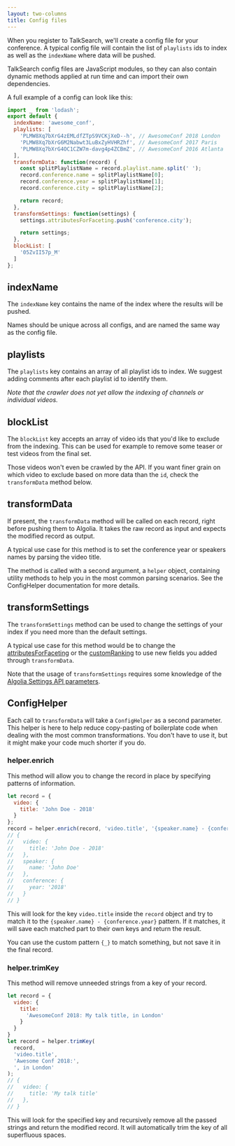 ```yaml
---
layout: two-columns
title: Config files
---
```


When you register to TalkSearch, we'll create a config file for your conference.
A typical config file will contain the list of `playlists` ids to index as well as
the `indexName` where data will be pushed.

TalkSearch config files are JavaScript modules, so they can also contain dynamic
methods applied at run time and can import their own dependencies.

A full example of a config can look like this:

```javascript
import _ from 'lodash';
export default {
  indexName: 'awesome_conf',
  playlists: [
    'PLMW8Xq7bXrG4zEMLdfZTpS9VCKjXeD--h', // AwesomeConf 2018 London
    'PLMW8Xq7bXrG6M2Nabwt3LuBxZyHVHRZhf', // AwesomeConf 2017 Paris
    'PLMW8Xq7bXrG4OC1CZW7m-davg4p4ZCBmZ', // AwesomeConf 2016 Atlanta
  ],
  transformData: function(record) {
    const splitPlaylistName = record.playlist.name.split(' ');
    record.conference.name = splitPlaylistName[0];
    record.conference.year = splitPlaylistName[1];
    record.conference.city = splitPlaylistName[2];

    return record;
  },
  transformSettings: function(settings) {
    settings.attributesForFaceting.push('conference.city');

    return settings;
  },
  blockList: [
    '05ZvII57p_M'
  ]
};
```

## indexName

The `indexName` key contains the name of the index where the results will be
pushed.

Names should be unique across all configs, and are named the same way as the
config file.

## playlists

The `playlists` key contains an array of all playlist ids to index. We suggest
adding comments after each playlist id to identify them.

_Note that the crawler does not yet allow the indexing of channels or individual
videos._

## blockList

The `blockList` key accepts an array of video ids that you'd like to exclude
from the indexing. This can be used for example to remove some teaser or test
videos from the final set.

Those videos won't even be crawled by the API. If you want finer grain on which
video to exclude based on more data than the `id`, check the `transformData`
method below.

## transformData

If present, the `transformData` method will be called on each record, right
before pushing them to Algolia. It takes the raw record as input and expects the
modified record as output.

A typical use case for this method is to set the conference year or speakers
names by parsing the video title.

The method is called with a second argument, a `helper` object, containing
utility methods to help you in the most common parsing scenarios. See the
ConfigHelper documentation for more details.

## transformSettings

The `transformSettings` method can be used to change the settings of your index
if you need more than the default settings.

A typical use case for this method would be to change the
[attributesForFaceting][1] or the [customRanking][2] to use new fields you added
through `transformData`.

Note that the usage of `transformSettings` requires some knowledge of the
[Algolia Settings API parameters][3].


## ConfigHelper

Each call to `transformData` will take a `ConfigHelper` as a second parameter.
This helper is here to help reduce copy-pasting of boilerplate code when dealing
with the most common transformations. You don't have to use it, but it might
make your code much shorter if you do.

### helper.enrich

This method will allow you to change the record in place by specifying patterns
of information.

```javascript
let record = { 
  video: { 
    title: 'John Doe - 2018' 
  } 
};
record = helper.enrich(record, 'video.title', '{speaker.name} - {conference.year}')
// {
//   video: {
//     title: 'John Doe - 2018'
//   },
//   speaker: {
//     name: 'John Doe'
//   },
//   conference: {
//     year: '2018'
//   }
// }
```

This will look for the key `video.title` inside the `record` object and try to
match it to the `{speaker.name} - {conference.year}` pattern. If it matches, it
will save each matched part to their own keys and return the result.

You can use the custom pattern `{_}` to match something, but not save it in the
final record.

### helper.trimKey

This method will remove unneeded strings from a key of your record.

```javascript
let record = { 
  video: { 
    title: 
      'AwesomeConf 2018: My talk title, in London' 
    } 
  }
}
let record = helper.trimKey(
  record, 
  'video.title', 
  'Awesome Conf 2018:', 
  ', in London'
);
// {
//   video: {
//     title: 'My talk title'
//   },
// }
```

This will look for the specified key and recursively remove all the passed
strings and return the modified record. It will automatically trim the key of
all superfluous spaces.


[1]: https://www.algolia.com/doc/api-reference/api-parameters/attributesForFaceting/
[2]: https://www.algolia.com/doc/api-reference/api-parameters/customRanking/
[3]: https://www.algolia.com/doc/api-reference/settings-api-parameters/
